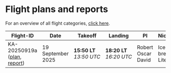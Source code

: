 <!-- This file was created automatically -->
# Flight plans and reports

For an overview of all flight categories, [click here](flight_categories).

Flight-ID | Date | Takeoff | Landing | PI | Nickname | Categories
--- | --- | --- | --- | --- | --- | ---
KA-20250919a ([plan](../plans/KA-20250919a.md), [report](../reports/KA-20250919a.md)) | 19 September 2025 | **15:50 LT**<br>_13:50 UTC_ | **18:20 LT**<br>_16:20 UTC_ | Robert Oscar David | Ice-breaker, Literally | {flight-cat}`in_cloud` {flight-cat}`insitu_aerosol` 
